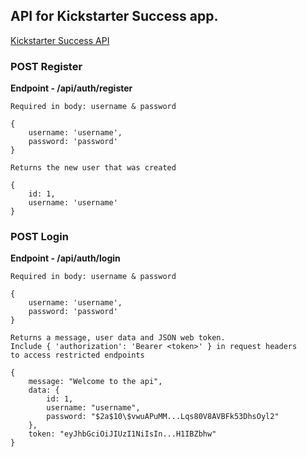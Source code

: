 ## API for Kickstarter Success app.

[Kickstarter Success API](https://kickstarter-success-api.herokuapp.com/)

### POST Register

**Endpoint - /api/auth/register**

```
Required in body: username & password

{
    username: 'username',
    password: 'password'
}
```

```
Returns the new user that was created

{
    id: 1,
    username: 'username'
}
```

### POST Login

**Endpoint - /api/auth/login**

```
Required in body: username & password

{
    username: 'username',
    password: 'password'
}
```

```
Returns a message, user data and JSON web token.
Include { 'authorization': 'Bearer <token>' } in request headers
to access restricted endpoints

{
    message: "Welcome to the api",
    data: {
        id: 1,
        username: "username",
        password: "$2a$10\$vwuAPuMM...Lqs80V8AVBFk53DhsOyl2"
    },
    token: "eyJhbGciOiJIUzI1NiIsIn...H1IBZbhw"
}
```
